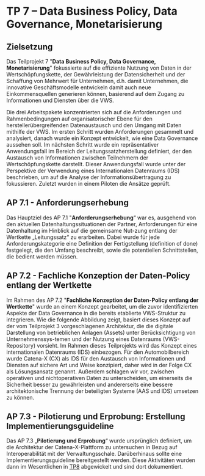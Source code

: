 # TP 7 – Data Business Policy, Data Governance, Monetarisierung
## Zielsetzung
Das Teilprojekt 7 "**Data Business Policy, Data Governance, Monetarisierung**" fokussierte auf die effiziente Nutzung von Daten in der Wertschöpfungskette, der Gewährleistung der Datensicherheit und der Schaffung von Mehrwert für Unternehmen, d.h. damit Unternehmen, die innovative Geschäftsmodelle entwickeln damit auch neue Einkommensquellen generieren können, basierend auf dem Zugang zu Informationen und Diensten über die VWS.

Die drei Arbeitspakete konzentrierten sich auf die Anforderungen und Rahmenbedingungen auf organisatorischer Ebene für den herstellerübergreifenden Datenaustausch und den Umgang mit Daten mithilfe der VWS. Im ersten Schritt wurden Anforderungen gesammelt und analysiert, danach wurde ein Konzept entwickelt, wie eine Data Governance aussehen soll. Im nächsten Schritt wurde ein repräsentativer Anwendungsfall im Bereich der Leitungssatzherstellung definiert, der den Austausch von Informationen zwischen Teilnehmern der Wertschöpfungskette darstellt. Dieser Anwendungsfall wurde unter der Perspektive der Verwendung eines Internationalen Datenraums (IDS) beschrieben, um auf die Analyse der Informationsübertragung zu fokussieren. Zuletzt wurden in einem Piloten die Ansätze geprüft.

##	AP 7.1 - Anforderungserhebung
Das Hauptziel des AP 7.1 "**Anforderungserhebung**“ war es, ausgehend von den aktuellen Datenhaltungssituationen der Partner, Anforderungen für eine Datenhaltung im Hinblick auf die gemeinsame Nut-zung entlang der Wertkette „Leitungssatz“ zu erarbeiten. Dabei wurde für jede Anforderungskategorie eine Definition der Fertigstellung (definition of done) festgelegt, die den Umfang beschreibt, sowie die potentiellen Schnittstellen, die bedient werden müssen.

##	AP 7.2 - Fachliche Konzeption der Daten-Policy entlang der Wertkette
Im Rahmen des AP 7.2 "**Fachliche Konzeption der Daten-Policy entlang der Wertkette**" wurde an einem Konzept gearbeitet, um die zuvor identifizierten Aspekte der Data Governance in die bereits etablierte VWS-Struktur zu integrieren. Wie die folgende Abbildung zeigt, basiert dieses Konzept auf der vom Teilprojekt 3 vorgeschlagenen Architektur, die die digitale Darstellung von betrieblichen Anlagen (Assets) unter Berücksichtigung von Unternehmenssys-temen und der Nutzung eines Datenraums (VWS-Repository) vorsieht. Im Rahmen dieses Teilprojekts wird das Konzept eines internationalen Datenraums (IDS) einbezogen. Für den Automobilbereich wurde Catena-X (CX) als IDS für den Austausch von Informationen und Diensten auf sichere Art und Weise konzipiert, daher wird in der Folge CX als Lösungsansatz genannt. Außerdem schlagen wir vor, zwischen operativen und nichtoperativen Daten zu unterscheiden, um einerseits die Sicherheit besser zu gewährleisten und andererseits eine bessere architektonische Trennung der beteiligten Systeme (AAS und IDS) umsetzen zu können.

##	AP 7.3 - Pilotierung und Erprobung: Erstellung Implementierungsguideline
Das AP 7.3 „**Pilotierung und Erprobung**“ wurde ursprünglich definiert, um die Architektur der Catena-X-Plattform zu untersuchen in Bezug auf Interoperabilität mit der Verwaltungsschale. Darüberhinaus sollte eine Implementierungsguideline bereitgestellt werden. Diese Aktivitäten wurden dann im Wesentlichen in [TP8](/TP08) abgewickelt und sind dort dokumentiert.
